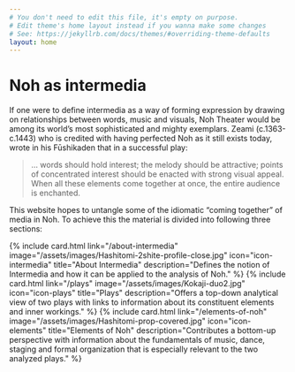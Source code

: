 ```yaml
---
# You don't need to edit this file, it's empty on purpose.
# Edit theme's home layout instead if you wanna make some changes
# See: https://jekyllrb.com/docs/themes/#overriding-theme-defaults
layout: home
---
```


<div class="home__image" style="background-image: url('/assets/images/Hashi5.jpg');"></div>
<div class="home__content">
  <div class="wrapper">
    <h1>Noh as intermedia</h1>
    <p>If one were to define intermedia as a way of forming expression by drawing on relationships between words, music and visuals, Noh Theater would be among its world’s most sophisticated and mighty exemplars. Zeami (c.1363-c.1443) who is credited with having perfected Noh as it still exists today, wrote in his Fūshikaden that in a successful play:</p> 
    <blockquote>
      <p class="blockquote__paragraph">… words should hold interest; the melody should be attractive; points of concentrated interest should be enacted with strong visual appeal. When all these elements come together at once, the entire audience is enchanted.</p> 
    </blockquote>
    <p>This website hopes to untangle some of the idiomatic “coming together” of media in Noh.  To achieve this the material is divided into following three sections:</p>
    <div class="cards-container">
      {% include card.html
          link="/about-intermedia"
          image="/assets/images/Hashitomi-2shite-profile-close.jpg"
          icon="icon-intermedia"
          title="About Intermedia"
          description="Defines the notion of Intermedia and how it can be applied to the analysis of Noh."
      %}
      {% include card.html
          link="/plays"
          image="/assets/images/Kokaji-duo2.jpg"
          icon="icon-plays"
          title="Plays"
          description="Offers a top-down analytical view of two plays with links to information about its constituent elements and inner workings."
      %}
      {% include card.html
          link="/elements-of-noh"
          image="/assets/images/Hashitomi-prop-covered.jpg"
          icon="icon-elements"
          title="Elements of Noh"
          description="Contributes a bottom-up perspective with information about the fundamentals of music, dance, staging and formal organization that is especially relevant to the two analyzed plays."
      %}
    </div>
  </div>
</div>




